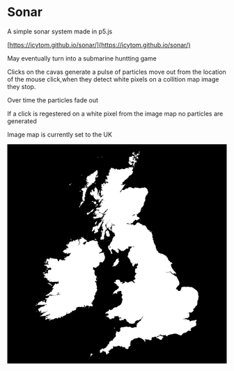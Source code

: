 # Sonar

A simple sonar system made in p5.js

[https://icytom.github.io/sonar/](https://icytom.github.io/sonar/)

May eventually turn into a submarine huntting game

Clicks on the cavas generate a pulse of particles move out from the location of the mouse click,when they detect white pixels on a collition map image they stop.

Over time the particles fade out

If a click is regestered on a white pixel from the image map no particles are generated

Image map is currently set to the UK

![UK image map](https://github.com/icytom/sonar/blob/master/uk_map.png?raw=true)

